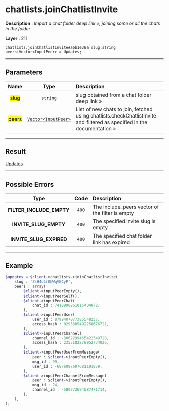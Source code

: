 # chatlists.joinChatlistInvite

**Description** : *Import a chat folder deep link », joining some or all the chats in the folder*

**Layer** : 211

```tl
chatlists.joinChatlistInvite#a6b1e39a slug:string peers:Vector<InputPeer> = Updates;
```

---

## Parameters

| Name | Type | Description |
| :---: | :---: | :--- |
| <mark>slug</mark> | [`string`](type/string) | slug obtained from a chat folder deep link » |
| <mark>peers</mark> | [`Vector<InputPeer>`](type/InputPeer) | List of new chats to join, fetched using chatlists.checkChatlistInvite and filtered as specified in the documentation » |

---

## Result

[Updates](type/Updates)

---

## Possible Errors

| Type | Code | Description |
| :---: | :---: | :--- |
| **FILTER_INCLUDE_EMPTY** | `400` | The include_peers vector of the filter is empty |
| **INVITE_SLUG_EMPTY** | `400` | The specified invite slug is empty |
| **INVITE_SLUG_EXPIRED** | `400` | The specified chat folder link has expired |

---

## Example

```php
$updates = $client->chatlists->joinChatlistInvite(
	slug : 'ZsH4o2rONWqVECyP',
	peers : array(
		$client->inputPeerEmpty(),
		$client->inputPeerSelf(),
		$client->inputPeerChat(
			chat_id : 7418998261815404872,
		),
		$client->inputPeerUser(
			user_id : 8799407077385548237,
			access_hash : 8295385492758676721,
		),
		$client->inputPeerChannel(
			channel_id : -3062299465422549720,
			access_hash : 2355182279952734026,
		),
		$client->inputPeerUserFromMessage(
			peer : $client->inputPeerEmpty(),
			msg_id : 99,
			user_id : -6876087607681191879,
		),
		$client->inputPeerChannelFromMessage(
			peer : $client->inputPeerEmpty(),
			msg_id : 24,
			channel_id : -580772694087471714,
		),
	),
);
```